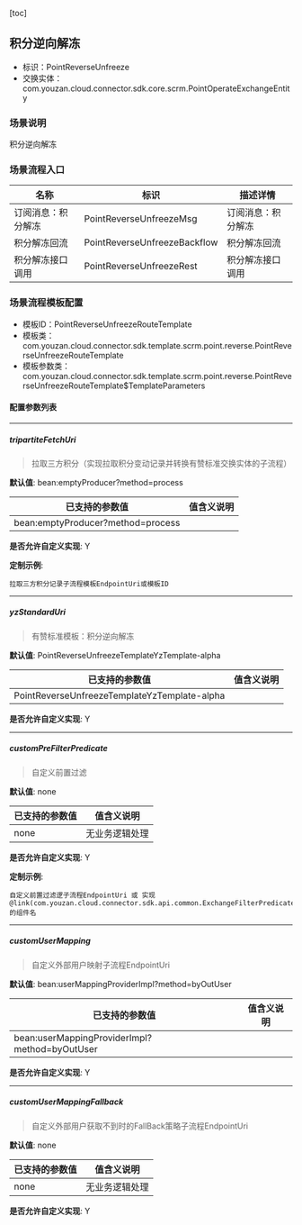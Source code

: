 [toc]

## 积分逆向解冻
- 标识：PointReverseUnfreeze
- 交换实体：com.youzan.cloud.connector.sdk.core.scrm.PointOperateExchangeEntity
### 场景说明
积分逆向解冻
### 场景流程入口

名称 | 标识 | 描述详情
---|---|---
订阅消息：积分解冻 | PointReverseUnfreezeMsg | 订阅消息：积分解冻
积分解冻回流 | PointReverseUnfreezeBackflow | 积分解冻回流
积分解冻接口调用 | PointReverseUnfreezeRest | 积分解冻接口调用

### 场景流程模板配置
- 模板ID：PointReverseUnfreezeRouteTemplate
- 模板类：com.youzan.cloud.connector.sdk.template.scrm.point.reverse.PointReverseUnfreezeRouteTemplate
- 模板参数类：com.youzan.cloud.connector.sdk.template.scrm.point.reverse.PointReverseUnfreezeRouteTemplate$TemplateParameters

#### 配置参数列表

---
##### tripartiteFetchUri
> 拉取三方积分（实现拉取积分变动记录并转换有赞标准交换实体的子流程）

**默认值**: bean:emptyProducer?method=process

已支持的参数值 | 值含义说明
---|---
bean:emptyProducer?method=process | 

**是否允许自定义实现**: Y


**定制示例**:
```
拉取三方积分记录子流程模板EndpointUri或模板ID
```
---
##### yzStandardUri
> 有赞标准模板：积分逆向解冻

**默认值**: PointReverseUnfreezeTemplateYzTemplate-alpha

已支持的参数值 | 值含义说明
---|---
PointReverseUnfreezeTemplateYzTemplate-alpha | 

**是否允许自定义实现**: Y

---
##### customPreFilterPredicate
> 自定义前置过滤

**默认值**: none

已支持的参数值 | 值含义说明
---|---
none | 无业务逻辑处理

**是否允许自定义实现**: Y


**定制示例**:
```
自定义前置过滤逻子流程EndpointUri 或 实现@link(com.youzan.cloud.connector.sdk.api.common.ExchangeFilterPredicate)的组件名
```
---
##### customUserMapping
> 自定义外部用户映射子流程EndpointUri

**默认值**: bean:userMappingProviderImpl?method=byOutUser

已支持的参数值 | 值含义说明
---|---
bean:userMappingProviderImpl?method=byOutUser | 

**是否允许自定义实现**: Y

---
##### customUserMappingFallback
> 自定义外部用户获取不到时的FallBack策略子流程EndpointUri

**默认值**: none

已支持的参数值 | 值含义说明
---|---
none | 无业务逻辑处理

**是否允许自定义实现**: Y


